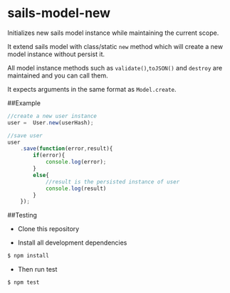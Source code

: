sails-model-new
================
Initializes new sails model instance while maintaining the current scope.

It extend sails model with class/static `new` method which will create 
a new model instance without persist it.

All model instance methods such as `validate()`,`toJSON()` 
and `destroy` are maintained and you can call them.

It expects arguments in the same format as `Model.create`.

##Example

```js
//create a new user instance
user =  User.new(userHash);

//save user
user
	.save(function(error,result){
		if(error){
			console.log(error);
		}
		else{
			//result is the persisted instance of user
			console.log(result)
		}
	});
```

##Testing

* Clone this repository

* Install all development dependencies

```sh
$ npm install
```
* Then run test

```sh
$ npm test
``` 